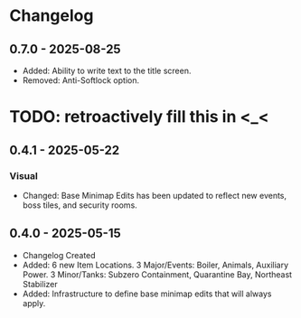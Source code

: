 # Changelog

## 0.7.0 - 2025-08-25
- Added: Ability to write text to the title screen.
- Removed: Anti-Softlock option.

# TODO: retroactively fill this in <_<

## 0.4.1 - 2025-05-22

### Visual
- Changed: Base Minimap Edits has been updated to reflect new events, boss tiles, and security rooms.

## 0.4.0 - 2025-05-15
- Changelog Created
- Added: 6 new Item Locations. 3 Major/Events: Boiler, Animals, Auxiliary Power. 3 Minor/Tanks: Subzero Containment, Quarantine Bay, Northeast Stabilizer
- Added: Infrastructure to define base minimap edits that will always apply.
